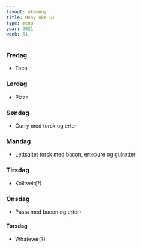 ```yaml
---
layout: ukemeny
title: Meny uke 51
type: menu
year: 2021
week: 51
---
```


### Fredag

- Taco

### Lørdag

- Pizza

### Søndag

- Curry med torsk og erter

### Mandag

- Lettsaltet torsk med bacon, ertepure og gulrøtter

### Tirsdag

- Kolltveit(?)

### Onsdag

- Pasta med bacon og erterr

#### Torsdag

- Whatever(?)